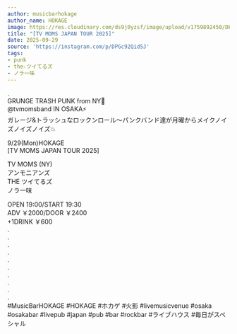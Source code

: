 ```yaml
---
author: musicbarhokage
author_name: HOKAGE
image: https://res.cloudinary.com/ds9j0yzsf/image/upload/v1759892450/DPGc92Qid5J.jpg
title: "[TV MOMS JAPAN TOUR 2025]"
date: 2025-09-29
source: 'https://instagram.com/p/DPGc92Qid5J'
tags:
- punk
- the☆ツイてるズ
- ノラ一味
---
```

.<br>
GRUNGE TRASH PUNK from NY🗽<br>
@tvmomsband IN OSAKA⚡️<br>
ガレージ&トラッシュなロックンロール〜パンクバンド達が月曜からメイクノイズノイズノイズ💥

9/29(Mon)HOKAGE<br>
[TV MOMS JAPAN TOUR 2025]

TV MOMS (NY)<br>
アンモニアンズ<br>
THE ツイてるズ<br>
ノラ一味

OPEN 19:00/START 19:30<br>
ADV ￥2000/DOOR ￥2400<br>
+1DRINK ￥600<br>
.<br>
.<br>
.<br>
.<br>
.<br>
.<br>
.<br>
.<br>
.<br>
.<br>
#MusicBarHOKAGE #HOKAGE #ホカゲ #火影 #livemusicvenue #osaka #osakabar #livepub #japan #pub #bar #rockbar #ライブハウス #毎日がスペシャル
